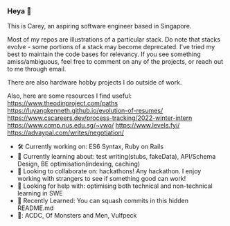 ### Heya 👋 
This is Carey, an aspiring software engineer based in Singapore. 

Most of my repos are illustrations of a particular stack. Do note that stacks evolve - some portions of a stack may become deprecated. I've tried my best to maintain the code bases for relevancy. If you see something amiss/ambiguous, feel free to comment on any of the projects, or reach out to me through email.

There are also hardware hobby projects I do outside of work. 

Also, here are some resources I find useful:
https://www.theodinproject.com/paths
https://luyangkenneth.github.io/evolution-of-resumes/
https://www.cscareers.dev/process-tracking/2022-winter-intern
https://www.comp.nus.edu.sg/~vwo/
https://www.levels.fyi/
https://advaypal.com/writes/negotiation/

- 🛠️ Currently working on: ES6 Syntax, Ruby on Rails
- 🌱 Currently learning about: test writing(stubs, fakeData), API/Schema Design, BE optimisation(indexing, caching)
- 👯 Looking to collaborate on: hackathons! Any hackathon. I enjoy working with strangers to see if something good can work!
- 🤔 Looking for help with: optimising both technical and non-technical learning in SWE
- 📖 Recently Learned: You can squash commits in this hidden README.md
- 🎵: ACDC, Of Monsters and Men, Vulfpeck